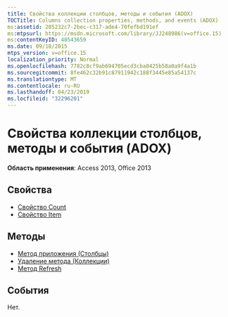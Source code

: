 ```yaml
---
title: Свойства коллекции столбцов, методы и события (ADOX)
TOCTitle: Columns collection properties, methods, and events (ADOX)
ms:assetid: 205232c7-2bec-c317-ade4-70fefbd191ef
ms:mtpsurl: https://msdn.microsoft.com/library/JJ248986(v=office.15)
ms:contentKeyID: 48543659
ms.date: 09/18/2015
mtps_version: v=office.15
localization_priority: Normal
ms.openlocfilehash: 7782c8cf9ab694705ecd3cba0425b58a0a9f4a1b
ms.sourcegitcommit: 8fe462c32b91c87911942c188f3445e85a54137c
ms.translationtype: MT
ms.contentlocale: ru-RU
ms.lasthandoff: 04/23/2019
ms.locfileid: "32296201"
---
```

# <a name="columns-collection-properties-methods-and-events-adox"></a>Свойства коллекции столбцов, методы и события (ADOX)

**Область применения**: Access 2013, Office 2013

## <a name="properties"></a>Свойства

- [Свойство Count](count-property-ado.md)
- [Свойство Item](item-property-ado.md)

## <a name="methods"></a>Методы

- [Метод приложения (Столбцы)](append-method-adox-columns.md)
- [Удаление метода (Коллекции)](delete-method-adox-collections.md)
- [Метод Refresh](refresh-method-ado.md)

## <a name="events"></a>События

Нет.

